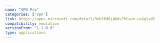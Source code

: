```yaml
---
name: "VPN Pro"
categories: ['vpn']
link: https://apps.microsoft.com/detail/9nhl6d6j4kds?hl=en-us&gl=US
compatibility: emulation
versionFrom: "1.1.0.0"
type: applications
---
```


